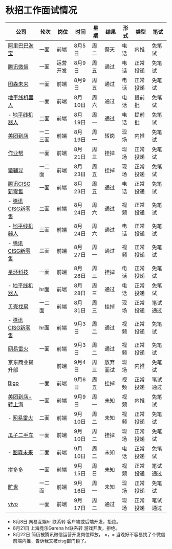 # 秋招工作面试情况

| 公司 | 轮次 | 岗位 | 时间 |  星期 | 结果 | 形式 | 类型 | 笔试|
| ------| ------| ------| ------| ------| ------| ------| ------| ------|
| [阿里巴巴淘宝](alibaba.md) | 一面 | 前端 | 8月5日 | 周二 | 祭天| 电话 | 内推 | 免笔试 |
| [腾讯微信](tencent.md) | 一面 | 运营开发 | 8月9日 | 周五 | 通过 | 电话 | 正常投递 | 免笔试 |
| [图森未来](tusen.md) | 一面 | 前端 | 8月9日 | 周五 | 通过 | 电话 | 正常投递 |免笔试 |
| [地平线机器人](dipingxian.md) | 一面 | 前端 | 8月10日 | 周六 | 通过 | 电话 | 提前批 |免笔试 |
| - [地平线机器人](dipingxian.md) | 二面 | 前端 | 8月19日 | 周一 | 通过 | 电话 | 提前批 | 免笔试 |
| [美团到店](meituan.md) | 一二三面 | 前端 | 8月19日 | 周一 | 转岗 | 现场 | 内推 |免笔试 |
| [作业帮](zuoyebang.md) | 一面 | 前端 | 8月21日 | 周三 | 挂掉 | 现场 | 正常投递 |免笔试 |
| [猿辅导](yuanfudao.md) | 一二面 | 前端 | 8月23日 | 周五 | 挂掉 | 现场 | 正常投递 |免笔试 |
| [腾讯CISG新零售](tencent.md) | 一面 | 前端 | 8月23日 | 周五 | 通过 | 电话 | 正常投递| 免笔试 |
| - [腾讯CISG新零售](tencent.md) | 二面 | 前端 | 8月24日 | 周六 | 通过 | 视频 | 正常投递 |免笔试 |
| - [地平线机器人](dipingxian.md) | 三面 | 前端 | 8月24日 | 周六 | 通过 | 电话 | 正常投递 | 免笔试 |
| - [腾讯CISG新零售](tencent.md) | 三面 | 前端 | 8月27日 | 周一 | 通过 | 视频 | 正常投递 |免笔试 |
| [星环科技](xinghuan.md) | 一面 | 前端 | 8月28日 | 周三 | 挂掉 | 电话 | 正常投递 | 免笔试 |
| - [地平线机器人](dipingxian.md) | hr面 | 前端 | 8月28日 | 周三 | 通过 | 电话 | 正常投递 | 免笔试 |
| [贝壳找房](beike.md) | 一二面 | 前端 | 8月31日 | 周三 | 挂掉 | 现场 | 正常投递 | 笔试通过 |
| - [腾讯CISG新零售](tencent.md) | hr面 | 前端 | 9月3日 | 周二 | 通过 | 视频 | 正常投递 |免笔试 |
| [网易雷火](wangyi.md) | 一面 | 前端 | 9月3日 | 周二 | 通过 | 视频 | 正常投递 |免笔试 |
| 京东商业提升部 |  | 前端 | 9月4日 | 周三 | 放弃面试 | 现场 | 内推 |免笔试 |
| [Bigo](bigo.md) | 一面 | 前端 | 9月6日 | 周五 | 挂掉 | 视频 | 正常投递 | 笔试通过 |
| [美团到店-转上海](meituan.md) | 一面 | 前端 | 9月9日 | 周一 | 未知 | 视频 | 内推 | 免笔试 |
| - [网易雷火](wangyi.md) | 二面 | 前端 | 9月10日 | 周二 | 未知 | 视频 | 正常投递 | 免笔试 |
| [瓜子二手车](guazi.md) | 一面 | 前端 | 9月10日 | 周二 | 挂掉 | 现场 | 正常投递 | 免笔试 |
| - [图森未来](tusen.md) | 二面 | 前端 | 9月10日 | 周二 | 未知 | 电话 | 正常投递 | 免笔试 |
| [拼多多](pinduoduo.md) | 一面 | 前端 | 9月15日 | 周日 | 未知 | 视频 | 正常投递 | 笔试通过 |
| [旷世](kuangshi.md) | 一二面 | 前端 | 9月16日 | 周一 | 未知 | 现场 | 正常投递 | 免笔试 |
| [vivo](vivo.md) | 一面 | 前端 | 9月17日 | 周二 | 通过 | 现场 | 正常投递 | 笔试通过 |



+ 8月8日 网易互娱hr 联系转 客户端或后端开发，拒绝。
+ 8月21日 上海竞乐Garena hr联系转 游戏开发，拒绝。
+ 8月22日 简历被腾讯微信运营开发岗位释放， =，= 当晚好不容易找了个微信前端内推，告诉我又被cisg部门锁了。